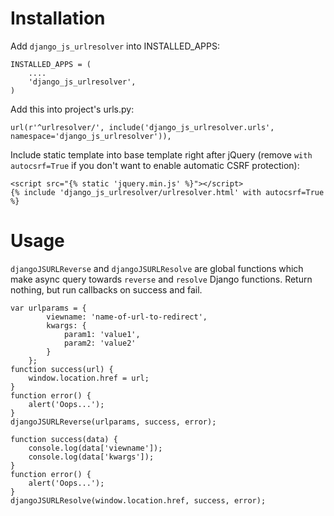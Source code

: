 Installation
============

Add `django_js_urlresolver` into INSTALLED_APPS:

    INSTALLED_APPS = (
        ....
        'django_js_urlresolver',
    )

Add this into project's urls.py:

    url(r'^urlresolver/', include('django_js_urlresolver.urls', namespace='django_js_urlresolver')),

Include static template into base template right after jQuery (remove
`with autocsrf=True` if you don't want to enable automatic CSRF protection):

    <script src="{% static 'jquery.min.js' %}"></script>
    {% include 'django_js_urlresolver/urlresolver.html' with autocsrf=True %}


Usage
=====

`djangoJSURLReverse` and `djangoJSURLResolve` are global functions which make
async query towards `reverse` and `resolve` Django functions. Return nothing,
but run callbacks on success and fail.

    var urlparams = {
            viewname: 'name-of-url-to-redirect',
            kwargs: {
                param1: 'value1',
                param2: 'value2'
            }
        };
    function success(url) {
        window.location.href = url;
    }
    function error() {
        alert('Oops...');
    }
    djangoJSURLReverse(urlparams, success, error);

    function success(data) {
        console.log(data['viewname']);
        console.log(data['kwargs']);
    }
    function error() {
        alert('Oops...');
    }
    djangoJSURLResolve(window.location.href, success, error);
